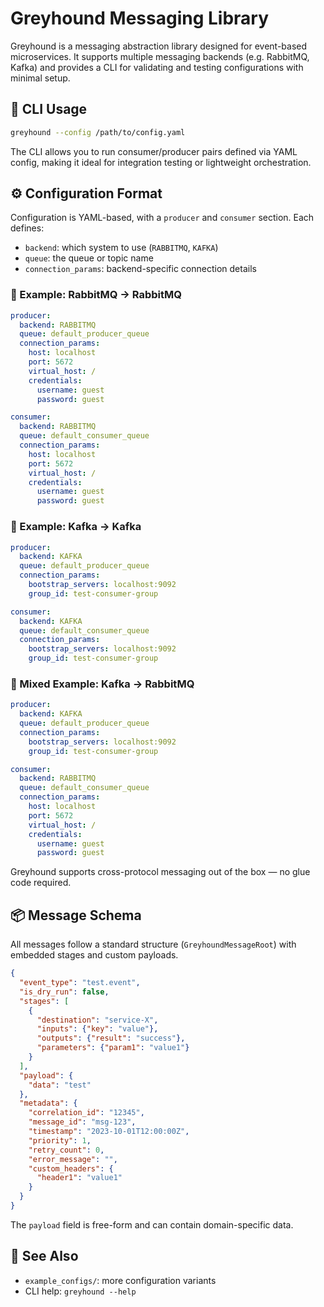 # Greyhound Messaging Library

Greyhound is a messaging abstraction library designed for event-based microservices. It supports multiple messaging backends (e.g. RabbitMQ, Kafka) and provides a CLI for validating and testing configurations with minimal setup.

## 🔧 CLI Usage

```bash
greyhound --config /path/to/config.yaml
```

The CLI allows you to run consumer/producer pairs defined via YAML config, making it ideal for integration testing or lightweight orchestration.

## ⚙️ Configuration Format

Configuration is YAML-based, with a `producer` and `consumer` section. Each defines:

- `backend`: which system to use (`RABBITMQ`, `KAFKA`)
- `queue`: the queue or topic name
- `connection_params`: backend-specific connection details

### 🐰 Example: RabbitMQ → RabbitMQ

```yaml
producer:
  backend: RABBITMQ
  queue: default_producer_queue
  connection_params:
    host: localhost
    port: 5672
    virtual_host: /
    credentials:
      username: guest
      password: guest

consumer:
  backend: RABBITMQ
  queue: default_consumer_queue
  connection_params:
    host: localhost
    port: 5672
    virtual_host: /
    credentials:
      username: guest
      password: guest
```

### 🦄 Example: Kafka → Kafka

```yaml
producer:
  backend: KAFKA
  queue: default_producer_queue
  connection_params:
    bootstrap_servers: localhost:9092
    group_id: test-consumer-group

consumer:
  backend: KAFKA
  queue: default_consumer_queue
  connection_params:
    bootstrap_servers: localhost:9092
    group_id: test-consumer-group
```

### 🔁 Mixed Example: Kafka → RabbitMQ

```yaml
producer:
  backend: KAFKA
  queue: default_producer_queue
  connection_params:
    bootstrap_servers: localhost:9092
    group_id: test-consumer-group

consumer:
  backend: RABBITMQ
  queue: default_consumer_queue
  connection_params:
    host: localhost
    port: 5672
    virtual_host: /
    credentials:
      username: guest
      password: guest
```

Greyhound supports cross-protocol messaging out of the box — no glue code required.

## 📦 Message Schema

All messages follow a standard structure (`GreyhoundMessageRoot`) with embedded stages and custom payloads.

```json
{
  "event_type": "test.event",
  "is_dry_run": false,
  "stages": [
    {
      "destination": "service-X",
      "inputs": {"key": "value"},
      "outputs": {"result": "success"},
      "parameters": {"param1": "value1"}
    }
  ],
  "payload": {
    "data": "test"
  },
  "metadata": {
    "correlation_id": "12345",
    "message_id": "msg-123",
    "timestamp": "2023-10-01T12:00:00Z",
    "priority": 1,
    "retry_count": 0,
    "error_message": "",
    "custom_headers": {
      "header1": "value1"
    }
  }
}
```

The `payload` field is free-form and can contain domain-specific data.

## 📁 See Also

- `example_configs/`: more configuration variants
- CLI help: `greyhound --help`
